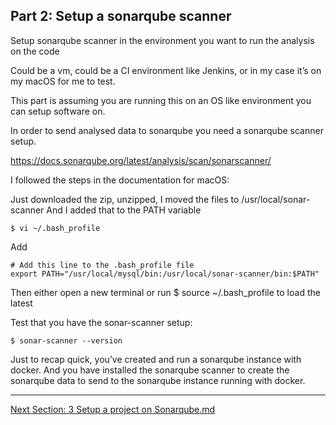## Part 2: Setup a sonarqube scanner


Setup sonarqube scanner in the environment you want to run the analysis on the code 

Could be a vm, could be a CI environment like Jenkins, or in my case it’s on my macOS for me to test.

This part is assuming you are running this on an OS like environment you can setup software on.

In order to send analysed data to sonarqube you need a sonarqube scanner setup.

https://docs.sonarqube.org/latest/analysis/scan/sonarscanner/

I followed the steps in the documentation for macOS:


Just downloaded the zip, unzipped, I moved the files to /usr/local/sonar-scanner
And I added that to the PATH variable 

```
$ vi ~/.bash_profile
```

Add

```
# Add this line to the .bash_profile file
export PATH="/usr/local/mysql/bin:/usr/local/sonar-scanner/bin:$PATH"
```

Then either open a new terminal or run $ source ~/.bash_profile to load the latest

Test that you have the sonar-scanner setup:

```
$ sonar-scanner --version
```


Just to recap quick, you’ve created and run a sonarqube instance with docker. And you have installed the sonarqube scanner to create the sonarqube data to send to the sonarqube instance running with docker.

----

[Next Section: 3 Setup a project on Sonarqube.md](https://github.com/CariZa/sonarqube-walkthrough/blob/master/walkthrough/3%20Setup%20a%20project%20on%20Sonarqube.md)
